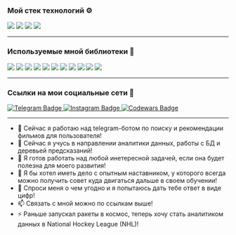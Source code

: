 ### Мой стек технологий ⚙️

<img src="https://img.shields.io/badge/Python-FFFFFF?style=for-the-badge&logo=Python&logoColor=FFFF00"> <img src="https://img.shields.io/badge/Jupyter-FFFFFF?style=for-the-badge&logo=Jupyter&logoColor=FF4500">  <img src="https://img.shields.io/badge/SQL-FFFFFF?style=for-the-badge&logo=SQLite&logoColor=00BFFF"> <img src="https://img.shields.io/badge/Oracle-FFFFFF?style=for-the-badge&logo=Oracle&logoColor=FF0000">
___
### Используемые мной библиотеки 📓

<img src="https://img.shields.io/badge/pandas-87CEEB?style=for-the-badge&logo=&logoColor=FFFF00"> <img src="https://img.shields.io/badge/matplotlib-87CEEB?style=for-the-badge&logo=&logoColor=FFFF00"> <img src="https://img.shields.io/badge/seaborn-87CEEB?style=for-the-badge&logo=&logoColor=FFFF00">  <img src="https://img.shields.io/badge/tree-87CEEB?style=for-the-badge&logo=&logoColor=FFFF00"> <img src="https://img.shields.io/badge/DecisionTreeClassifier-87CEEB?style=for-the-badge&logo=&logoColor=FFFF00"> <img src="https://img.shields.io/badge/GridSearchCV-87CEEB?style=for-the-badge&logo=&logoColor=FFFF00"> <img src="https://img.shields.io/badge/RandomizedSearchCV-87CEEB?style=for-the-badge&logo=&logoColor=FFFF00"> <img src="https://img.shields.io/badge/requests-87CEEB?style=for-the-badge&logo=&logoColor=FFFF00"> <img src="https://img.shields.io/badge/BeautifulSoup-87CEEB?style=for-the-badge&logo=&logoColor=FFFF00">  <img src="https://img.shields.io/badge/pyTelegramBotAPI-87CEEB?style=for-the-badge&logo=&logoColor=FFFF00"> <img src="https://img.shields.io/badge/aiogram-87CEEB?style=for-the-badge&logo=&logoColor=FFFF00">
___
### Ссылки на мои социальные сети 📲
<div>
<a href="https://t.me/vikpp"> 
 <img src="https://img.shields.io/badge/telegram-blue?style=for-the-badge&logo=Telegram&logoColor=white" alt="Telegram Badge"/> 
</a> 
<a href="https://instagram.com/p.vik_tor?igshid=YmMyMTA2M2Y=">
 <img src="https://img.shields.io/badge/Instagram-white?style=for-the-badge&logo=Instagram&logoColor=red" alt="Instagram Badge"/>
</a>
<a href="https://www.codewars.com/users/VitOsGG">
 <img src="https://img.shields.io/badge/Codewars-red?style=for-the-badge&logo=Codewars&logoColor=black" alt="Codewars Badge"/>
</a>

  
 ___






- 🔭 Сейчас я работаю над telegram-ботом по поиску и рекомендации фильмов для пользователя!
- 🌱 Сейчас я учусь в направлении аналитики данных, работы с БД и деревьей предсказаний!
- 👯 Я готов работать над любой инетересной задачей, если она будет полезна для моего развития!
- 🤔 Я бы хотел иметь дело с опытным наставником, у которого всегда можно получить совет куда двигаться дальше в своем обучении!
- 💬 Спроси меня о чем угодно и я попытаюсь дать тебе ответ в виде цифр!
- 📫 Связать с мной можно по ссылкам выше!
- ⚡ Раньше запускал ракеты в космос, теперь хочу стать аналитиком данных в National Hockey League (NHL)!
